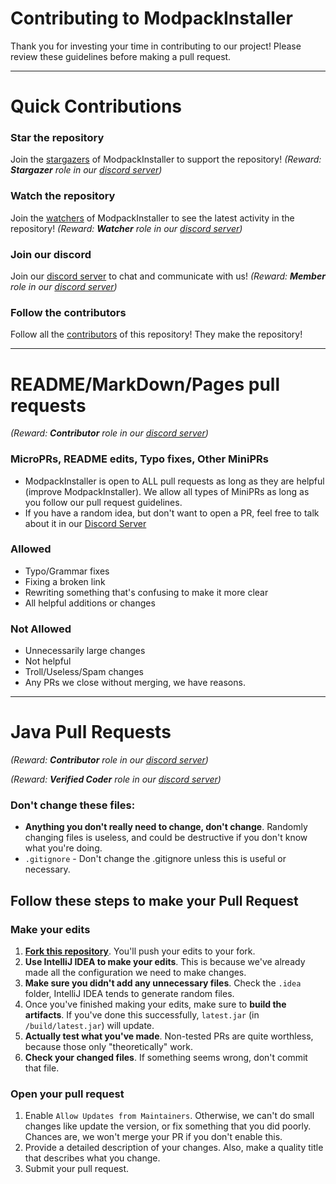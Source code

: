 # Contributing to ModpackInstaller
Thank you for investing your time in contributing to our project! Please review these guidelines before making a pull request.

______

# Quick Contributions

### Star the repository
Join the [stargazers](https://github.com/afkvido/ModpackInstaller/stargazers) of ModpackInstaller to support the repository!
_(Reward: **Stargazer** role in our [discord server](https://disboard.org/server/893975758677086238))_

### Watch the repository
Join the [watchers](https://github.com/afkvido/ModpackInstaller/watchers) of ModpackInstaller to see the latest activity in the repository!
_(Reward: **Watcher** role in our [discord server](https://disboard.org/server/893975758677086238))_

### Join our discord
Join our [discord server](https://disboard.org/server/893975758677086238) to chat and communicate with us!
_(Reward: **Member** role in our [discord server](https://disboard.org/server/893975758677086238))_

### Follow the contributors
Follow all the [contributors](https://github.com/afkvido/ModpackInstaller/graphs/contributors) of this repository! They make the repository!

______

# README/MarkDown/Pages pull requests
_(Reward: **Contributor** role in our [discord server](https://disboard.org/server/893975758677086238))_

### MicroPRs, README edits, Typo fixes, Other MiniPRs
- ModpackInstaller is open to ALL pull requests as long as they are helpful (improve ModpackInstaller). We allow all types of MiniPRs as long as you follow our pull request guidelines.
- If you have a random idea, but don't want to open a PR, feel free to talk about it in our [Discord Server](https://disboard.org/server/893975758677086238)

### Allowed
- Typo/Grammar fixes
- Fixing a broken link
- Rewriting something that's confusing to make it more clear
- All helpful additions or changes

### Not Allowed
- Unnecessarily large changes
- Not helpful
- Troll/Useless/Spam changes
- Any PRs we close without merging, we have reasons.

______
# Java Pull Requests
_(Reward: **Contributor** role in our [discord server](https://disboard.org/server/893975758677086238))_

_(Reward: **Verified Coder** role in our [discord server](https://disboard.org/server/893975758677086238))_

### Don't change these files:
- **Anything you don't really need to change, don't change**. Randomly changing files is useless, and could be destructive if you don't know what you're doing.
- `.gitignore` - Don't change the .gitignore unless this is useful or necessary.


## Follow these steps to make your Pull Request

### Make your edits
1. **[Fork this repository](https://github.com/afkvido/ModpackInstaller/fork)**. You'll push your edits to your fork.
2. **Use IntelliJ IDEA to make your edits**. This is because we've already made all the configuration we need to make changes.
3. **Make sure you didn't add any unnecessary files**. Check the `.idea` folder, IntelliJ IDEA tends to generate random files.
4. Once you've finished making your edits, make sure to **build the artifacts**. If you've done this successfully, `latest.jar` (in `/build/latest.jar`) will update.
5. **Actually test what you've made**. Non-tested PRs are quite worthless, because those only "theoretically" work.
6. **Check your changed files**. If something seems wrong, don't commit that file.


### Open your pull request
1. Enable `Allow Updates from Maintainers`. Otherwise, we can't do small changes like update the version, or fix something that you did poorly. Chances are, we won't merge your PR if you don't enable this.
2. Provide a detailed description of your changes. Also, make a quality title that describes what you change.
3. Submit your pull request.
